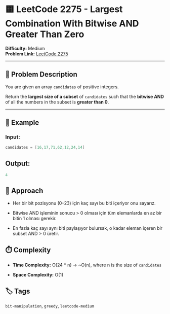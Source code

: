 # 🟨 LeetCode 2275 - Largest Combination With Bitwise AND Greater Than Zero

**Difficulty:** Medium  
**Problem Link:** [LeetCode 2275](https://leetcode.com/problems/largest-combination-with-bitwise-and-greater-than-zero/)

---

## 📘 Problem Description

You are given an array `candidates` of positive integers.

Return the **largest size of a subset** of `candidates` such that the **bitwise AND** of all the numbers in the subset is **greater than 0**.

---

## 🧪 Example

### Input:
```cpp
candidates = [16,17,71,62,12,24,14]
```

## Output:
```cpp
4
```

## 🚀 Approach

- Her bir bit pozisyonu (0–23) için kaç sayı bu biti içeriyor onu sayarız.

- Bitwise AND işleminin sonucu > 0 olması için tüm elemanlarda en az bir bitin 1 olması gerekir.

- En fazla kaç sayı aynı biti paylaşıyor bulursak, o kadar eleman içeren bir subset AND > 0 üretir.

## ⏱️ Complexity
- **Time Complexity:** O(24 * n) → ~O(n), where n is the size of `candidates`

- **Space Complexity:** O(1)

## 🏷️ Tags
`bit-manipulation`, `greedy`, `leetcode-medium`